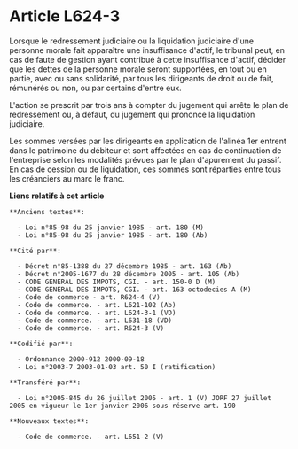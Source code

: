 # Article L624-3

Lorsque le redressement judiciaire ou la liquidation judiciaire d'une personne morale fait apparaître une insuffisance
d'actif, le tribunal peut, en cas de faute de gestion ayant contribué à cette insuffisance d'actif, décider que les dettes de
la personne morale seront supportées, en tout ou en partie, avec ou sans solidarité, par tous les dirigeants de droit ou de
fait, rémunérés ou non, ou par certains d'entre eux.

L'action se prescrit par trois ans à compter du jugement qui arrête le plan de redressement ou, à défaut, du jugement qui
prononce la liquidation judiciaire.

Les sommes versées par les dirigeants en application de l'alinéa 1er entrent dans le patrimoine du débiteur et sont affectées
en cas de continuation de l'entreprise selon les modalités prévues par le plan d'apurement du passif. En cas de cession ou de
liquidation, ces sommes sont réparties entre tous les créanciers au marc le franc.

**Liens relatifs à cet article**

	**Anciens textes**:

	  - Loi n°85-98 du 25 janvier 1985 - art. 180 (M)
	  - Loi n°85-98 du 25 janvier 1985 - art. 180 (Ab)

	**Cité par**:

	  - Décret n°85-1388 du 27 décembre 1985 - art. 163 (Ab)
	  - Décret n°2005-1677 du 28 décembre 2005 - art. 105 (Ab)
	  - CODE GENERAL DES IMPOTS, CGI. - art. 150-0 D (M)
	  - CODE GENERAL DES IMPOTS, CGI. - art. 163 octodecies A (M)
	  - Code de commerce - art. R624-4 (V)
	  - Code de commerce. - art. L621-102 (Ab)
	  - Code de commerce. - art. L624-3-1 (VD)
	  - Code de commerce. - art. L631-18 (VD)
	  - Code de commerce. - art. R624-3 (V)

	**Codifié par**:

	  - Ordonnance 2000-912 2000-09-18
	  - Loi n°2003-7 2003-01-03 art. 50 I (ratification)

	**Transféré par**:

	  - Loi n°2005-845 du 26 juillet 2005 - art. 1 (V) JORF 27 juillet 2005 en vigueur le 1er janvier 2006 sous réserve art. 190

	**Nouveaux textes**:

	  - Code de commerce. - art. L651-2 (V)
